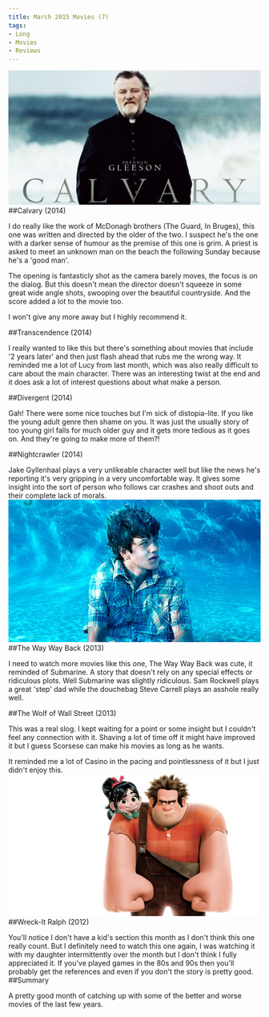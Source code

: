 ```yaml
---
title: March 2015 Movies (7)
tags:
- Long
- Movies
- Reviews
---
```


![](/images/static_52001c0be4b09bc7c9f838c9_52224ed3e4b0ba9919a3e0e1_551c47e8e4b0d2fede64c279_1427916777356__img.jpg) 
##Calvary (2014)


I do really like the work of McDonagh brothers (The Guard, In Bruges), this one was written and directed by the older of the two. I suspect he's the one with a darker sense of humour as the premise of this one is grim. A priest is asked to meet an unknown man on the beach the following Sunday because he's a 'good man'.

The opening is fantasticly shot as the camera barely moves, the focus is on the dialog. But this doesn't mean the director doesn't squeeze in some great wide angle shots, swooping over the beautiful countryside. And the score added a lot to the movie too.

I won't give any more away but I highly recommend it.

##Transcendence (2014)


I really wanted to like this but there's something about movies that include '2 years later' and then just flash ahead that rubs me the wrong way. It reminded me a lot of Lucy from last month, which was also really difficult to care about the main character. There was an interesting twist at the end and it does ask a lot of interest questions about what make a person.

##Divergent (2014)


Gah! There were some nice touches but I'm sick of distopia-lite. If you like the young adult genre then shame on you. It was just the usually story of too young girl falls for much older guy and it gets more tedious as it goes on. And they're going to make more of them?!

##Nightcrawler (2014)


Jake Gyllenhaal plays a very unlikeable character well but like the news he's reporting it's very gripping in a very uncomfortable way. It gives some insight into the sort of person who follows car crashes and shoot outs and their complete lack of morals. 
![](/images/static_52001c0be4b09bc7c9f838c9_52224ed3e4b0ba9919a3e0e1_551c47d6e4b0d2fede64c1f5_1427916759597__img.jpg) 
##The Way Way Back (2013)


I need to watch more movies like this one, The Way Way Back was cute, it reminded of Submarine. A story that doesn't rely on any special effects or ridiculous plots. Well Submarine was slightly ridiculous. Sam Rockwell plays a great 'step' dad while the douchebag Steve Carrell plays an asshole really well.

##The Wolf of Wall Street (2013)


This was a real slog. I kept waiting for a point or some insight but I couldn't feel any connection with it. Shaving a lot of time off it might have improved it but I guess Scorsese can make his movies as long as he wants.

It reminded me a lot of Casino in the pacing and pointlessness of it but I just didn't enjoy this. 
![](/images/static_52001c0be4b09bc7c9f838c9_52224ed3e4b0ba9919a3e0e1_551c478ce4b0c16e3f9fa9ad_1427916686183__img.jpg) 
##Wreck-It Ralph (2012)
 
You'll notice I don't have a kid's section this month as I don't think this one really count. But I definitely need to watch this one again, I was watching it with my daughter intermittently over the month but I don't think I fully appreciated it. If you've played games in the 80s and 90s then you'll probably get the references and even if you don't the story is pretty good. 
##Summary
 
A pretty good month of catching up with some of the better and worse movies of the last few years.
